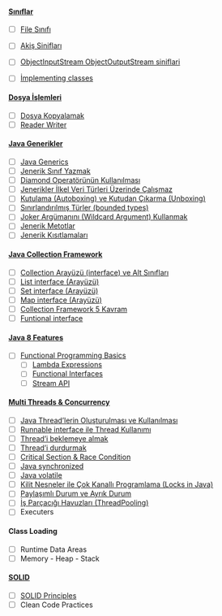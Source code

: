 
 #### [Sınıflar](file-sinifi/)
 - [ ] [File Sınıfı](file-sinifi/)

 - [ ] [Akiş Sinifları](akis-siniflari/)
 
 - [ ] [ObjectInputStream ObjectOutputStream siniflari](ObjectInputStream-ObjectOutputStream-siniflari/)
 
 - [ ] [İmplementing classes](implementing-classes/)  
 
 #### [Dosya İşlemleri](dosya-kopyalamak/)
 - [ ] [Dosya Kopyalamak](dosya-kopyalamak/)
 - [ ] [Reader Writer](reader-writer/)

 #### [Java Generikler](java-generics/)
  - [ ] [Java Generics](java-generics/)
  - [ ] [Jenerik Sınıf Yazmak](jenerik-sinif-yazmak/)
  - [ ] [Diamond Operatörünün Kullanılması](diamond-operatoru/)
  - [ ] [Jenerikler İlkel Veri Türleri Üzerinde Çalışmaz](jenerikler-ilkel-veri-turleri-uzerinde-calismaz/)
  - [ ] [Kutulama (Autoboxing) ve Kutudan Çıkarma (Unboxing)](autoboxing-unboxing)
  - [ ] [Sınırlandırılmış Türler (bounded types)](bounded-types/)
  - [ ] [Joker Argümanını (Wildcard Argument) Kullanmak](wildcard-argument/)
  - [ ] [Jenerik Metotlar](jenerik-metotlar/)
  - [ ] [Jenerik Kısıtlamaları](jenerik-kisitlamalari/)
  
 #### [Java Collection Framework](java-collection-framework/)
  - [ ] [Collection Arayüzü (interface) ve Alt Sınıfları](collection-arayuzu-alt-siniflari/)
  - [ ] [List interface (Arayüzü)](list-interface/)
  - [ ] [Set interface (Arayüzü)](set-interface/)
  - [ ] [Map interface (Arayüzü)](map-interface/)
  - [ ] [Collection Framework 5 Kavram](collection-framework-5-kavram/) 
  - [ ] [Funtional interface](functional-interfaces/) 
  
#### [Java 8 Features](java-8-features/)
- [ ] [Functional Programming Basics](functional-programming-basics/)
  - [ ] [Lambda Expressions](lambda-expressions/)
  - [ ] [Functional Interfaces](functional-interfaces/)
  - [ ] [Stream API](stream-api/)
  
 #### [Multi Threads & Concurrency](multi-threads-concurrency/)
   - [ ] [Java Thread’lerin Oluşturulması ve Kullanılması](thread-olusturulmasi-kullanilmasi/)
   - [ ] [Runnable interface ile Thread Kullanımı](runnable-interface-thread-kullanimi/)
   - [ ] [Thread’i beklemeye almak](thread-beklemeye-almak/)
   - [ ] [Thread’i durdurmak](thread-durdurmak/)
   - [ ] [Critical Section & Race Condition](critical-race-condition/)
   - [ ] [Java synchronized](java-synchronized/)
   - [ ] [Java volatile](java-volatile/)
   - [ ] [Kilit Nesneler ile Çok Kanallı Programlama (Locks in Java)](locks-in-java/)
   - [ ] [Paylaşımlı Durum ve Ayrık Durum](paylasimli-durum-ayrik-durum/)
   - [ ] [İş Parçacığı Havuzları (ThreadPooling)](threadpooling/)
   - [ ] Executers
   
 #### Class Loading
  - [ ] Runtime Data Areas
  - [ ] Memory - Heap - Stack
  
  #### [SOLID](solid-principles/)
- [ ] [SOLID Principles](solid-principles/)
- [ ] Clean Code Practices
